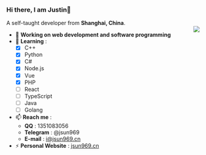 ### Hi there, I am Justin👋
A self-taught developer from **Shanghai, China**.  
<a href="https://github.com/anuraghazra/github-readme-stats">
  <img align="right" src="https://github-readme-stats.vercel.app/api?username=jsun969&show_icons=true&theme=graywhite" />
</a>
- 🔭 **Working on web development and software programming**
- 🌱 **Learning** :
  - [x] C++
  - [x] Python
  - [x] C#
  - [x] Node.js
  - [x] Vue
  - [x] PHP
  - [ ] React
  - [ ] TypeScript
  - [ ] Java
  - [ ] Golang
- 📫 **Reach me** :
  - **QQ** : 1351083056
  - **Telegram** : @jsun969
  - **E-mail** : i@jsun969.cn
- ⚡ **Personal Website** : [jsun969.cn](https://jsun969.cn)  

<!--
**jsun969/jsun969** is a ✨ _special_ ✨ repository because its `README.md` (this file) appears on your GitHub profile.

Here are some ideas to get you started:

- 🔭 I’m currently working on ...
- 🌱 I’m currently learning ...
- 👯 I’m looking to collaborate on ...
- 🤔 I’m looking for help with ...
- 💬 Ask me about ...
- 📫 How to reach me: ...
- 😄 Pronouns: ...
- ⚡ Fun fact: ...
-->
